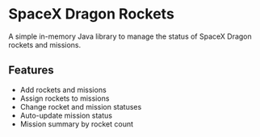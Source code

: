 # SpaceX Dragon Rockets

A simple in-memory Java library to manage the status of SpaceX Dragon rockets and missions.

## Features
- Add rockets and missions
- Assign rockets to missions
- Change rocket and mission statuses
- Auto-update mission status
- Mission summary by rocket count

